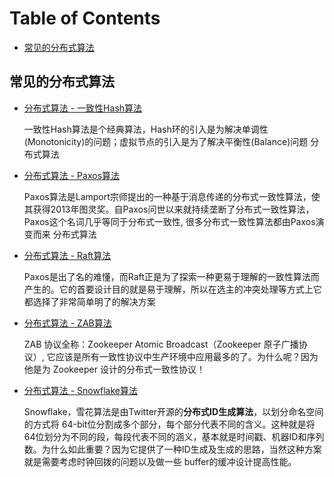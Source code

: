 # Table of Contents

  * [常见的分布式算法](#常见的分布式算法)




## 常见的分布式算法



+ [分布式算法 - 一致性Hash算法](一致性Hash算法.md) 

  一致性Hash算法是个经典算法，Hash环的引入是为解决单调性(Monotonicity)的问题；虚拟节点的引入是为了解决平衡性(Balance)问题 分布式算法 

+ [分布式算法 - Paxos算法](Paxos算法.md)

  Paxos算法是Lamport宗师提出的一种基于消息传递的分布式一致性算法，使其获得2013年图灵奖。自Paxos问世以来就持续垄断了分布式一致性算法，Paxos这个名词几乎等同于分布式一致性, 很多分布式一致性算法都由Paxos演变而来 分布式算法 

+ [分布式算法 - Raft算法](Raft算法.md)

  Paxos是出了名的难懂，而Raft正是为了探索一种更易于理解的一致性算法而产生的。它的首要设计目的就是易于理解，所以在选主的冲突处理等方式上它都选择了非常简单明了的解决方案

+ [分布式算法 - ZAB算法](ZAB算法.md)

  

  ZAB 协议全称：Zookeeper Atomic Broadcast（Zookeeper 原子广播协议）, 它应该是所有一致性协议中生产环境中应用最多的了。为什么呢？因为他是为 Zookeeper 设计的分布式一致性协议！

+ [分布式算法 - Snowflake算法](雪花算法-Snowflake.md)

  Snowflake，雪花算法是由Twitter开源的**分布式ID生成算法**，以划分命名空间的方式将 64-bit位分割成多个部分，每个部分代表不同的含义。这种就是将64位划分为不同的段，每段代表不同的涵义，基本就是时间戳、机器ID和序列数。为什么如此重要？因为它提供了一种ID生成及生成的思路，当然这种方案就是需要考虑时钟回拨的问题以及做一些 buffer的缓冲设计提高性能。

  
